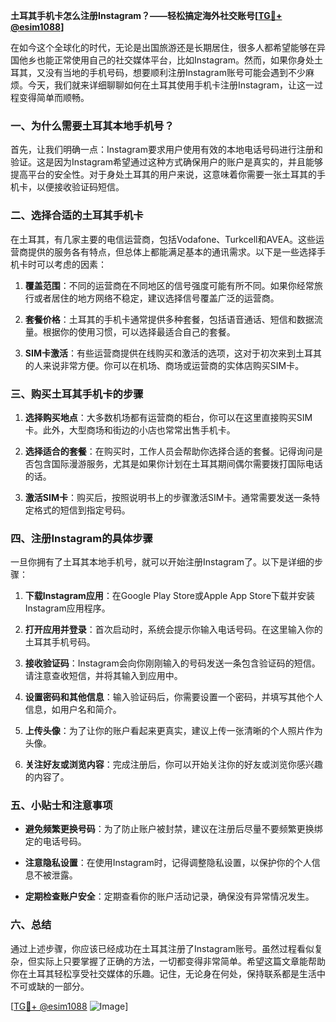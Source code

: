 **土耳其手机卡怎么注册Instagram？——轻松搞定海外社交账号[[TG💪+ @esim1088](https://t.me/s/esim1088)]**

在如今这个全球化的时代，无论是出国旅游还是长期居住，很多人都希望能够在异国他乡也能正常使用自己的社交媒体平台，比如Instagram。然而，如果你身处土耳其，又没有当地的手机号码，想要顺利注册Instagram账号可能会遇到不少麻烦。今天，我们就来详细聊聊如何在土耳其使用手机卡注册Instagram，让这一过程变得简单而顺畅。

### 一、为什么需要土耳其本地手机号？

首先，让我们明确一点：Instagram要求用户使用有效的本地电话号码进行注册和验证。这是因为Instagram希望通过这种方式确保用户的账户是真实的，并且能够提高平台的安全性。对于身处土耳其的用户来说，这意味着你需要一张土耳其的手机卡，以便接收验证码短信。

### 二、选择合适的土耳其手机卡

在土耳其，有几家主要的电信运营商，包括Vodafone、Turkcell和AVEA。这些运营商提供的服务各有特点，但总体上都能满足基本的通讯需求。以下是一些选择手机卡时可以考虑的因素：

1. **覆盖范围**：不同的运营商在不同地区的信号强度可能有所不同。如果你经常旅行或者居住的地方网络不稳定，建议选择信号覆盖广泛的运营商。
   
2. **套餐价格**：土耳其的手机卡通常提供多种套餐，包括语音通话、短信和数据流量。根据你的使用习惯，可以选择最适合自己的套餐。

3. **SIM卡激活**：有些运营商提供在线购买和激活的选项，这对于初次来到土耳其的人来说非常方便。你可以在机场、商场或运营商的实体店购买SIM卡。

### 三、购买土耳其手机卡的步骤

1. **选择购买地点**：大多数机场都有运营商的柜台，你可以在这里直接购买SIM卡。此外，大型商场和街边的小店也常常出售手机卡。

2. **选择适合的套餐**：在购买时，工作人员会帮助你选择合适的套餐。记得询问是否包含国际漫游服务，尤其是如果你计划在土耳其期间偶尔需要拨打国际电话的话。

3. **激活SIM卡**：购买后，按照说明书上的步骤激活SIM卡。通常需要发送一条特定格式的短信到指定号码。

### 四、注册Instagram的具体步骤

一旦你拥有了土耳其本地手机号，就可以开始注册Instagram了。以下是详细的步骤：

1. **下载Instagram应用**：在Google Play Store或Apple App Store下载并安装Instagram应用程序。

2. **打开应用并登录**：首次启动时，系统会提示你输入电话号码。在这里输入你的土耳其手机号码。

3. **接收验证码**：Instagram会向你刚刚输入的号码发送一条包含验证码的短信。请注意查收短信，并将其输入到应用中。

4. **设置密码和其他信息**：输入验证码后，你需要设置一个密码，并填写其他个人信息，如用户名和简介。

5. **上传头像**：为了让你的账户看起来更真实，建议上传一张清晰的个人照片作为头像。

6. **关注好友或浏览内容**：完成注册后，你可以开始关注你的好友或浏览你感兴趣的内容了。

### 五、小贴士和注意事项

- **避免频繁更换号码**：为了防止账户被封禁，建议在注册后尽量不要频繁更换绑定的电话号码。
  
- **注意隐私设置**：在使用Instagram时，记得调整隐私设置，以保护你的个人信息不被泄露。

- **定期检查账户安全**：定期查看你的账户活动记录，确保没有异常情况发生。

### 六、总结

通过上述步骤，你应该已经成功在土耳其注册了Instagram账号。虽然过程看似复杂，但实际上只要掌握了正确的方法，一切都变得非常简单。希望这篇文章能帮助你在土耳其轻松享受社交媒体的乐趣。记住，无论身在何处，保持联系都是生活中不可或缺的一部分。

[[TG💪+ @esim1088](https://t.me/s/esim1088) ![Image](https://i.postimg.cc/4NQfJmqS/Snipaste-2025-05-13-00-14-12.png)]